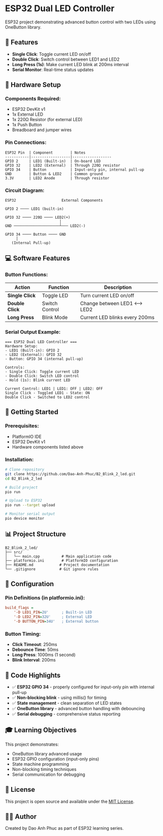 # ESP32 Dual LED Controller

ESP32 project demonstrating advanced button control with two LEDs using OneButton library.

## 🎯 Features

- **Single Click**: Toggle current LED on/off
- **Double Click**: Switch control between LED1 and LED2  
- **Long Press (1s)**: Make current LED blink at 200ms interval
- **Serial Monitor**: Real-time status updates

## 🔌 Hardware Setup

### Components Required:
- ESP32 DevKit v1
- 1x External LED
- 1x 220Ω Resistor (for external LED)
- 1x Push Button
- Breadboard and jumper wires

### Pin Connections:
```
ESP32 Pin  | Component        | Notes
-----------|------------------|------------------
GPIO 2     | LED1 (Built-in)  | On-board LED
GPIO 32    | LED2 (External)  | Through 220Ω resistor
GPIO 34    | Button           | Input-only pin, internal pull-up
GND        | Button & LED2    | Common ground
3.3V       | LED2 Anode       | Through resistor
```

### Circuit Diagram:
```
ESP32                     External Components
                         
GPIO 2 ──── LED1 (built-in)
                         
GPIO 32 ──── 220Ω ──── LED2(+)
                         │
GND ─────────────────────┴─── LED2(-)

GPIO 34 ──── Button ──── GND
     │
   (Internal Pull-up)
```

## 💻 Software Features

### Button Functions:
| Action | Function | Description |
|--------|----------|-------------|
| **Single Click** | Toggle LED | Turn current LED on/off |
| **Double Click** | Switch Control | Change between LED1 ⟷ LED2 |
| **Long Press** | Blink Mode | Current LED blinks every 200ms |

### Serial Output Example:
```
=== ESP32 Dual LED Controller ===
Hardware Setup:
- LED1 (Built-in): GPIO 2
- LED2 (External): GPIO 32
- Button: GPIO 34 (internal pull-up)

Controls:
- Single Click: Toggle current LED
- Double Click: Switch LED control
- Hold (1s): Blink current LED

Current Control: LED1 | LED1: OFF | LED2: OFF
Single Click - Toggled LED1 - State: ON
Double Click - Switched to LED2 control
```

## 🚀 Getting Started

### Prerequisites:
- PlatformIO IDE
- ESP32 DevKit v1
- Hardware components listed above

### Installation:
```bash
# Clone repository
git clone https://github.com/Dao-Anh-Phuc/B2_Blink_2_led.git
cd B2_Blink_2_led

# Build project
pio run

# Upload to ESP32
pio run --target upload

# Monitor serial output
pio device monitor
```

## 📊 Project Structure

```
B2_Blink_2_led/
├── src/
│   └── main.cpp          # Main application code
├── platformio.ini        # PlatformIO configuration
├── README.md            # Project documentation
└── .gitignore           # Git ignore rules
```

## 🔧 Configuration

### Pin Definitions (in platformio.ini):
```ini
build_flags =
    '-D LED1_PIN=2U'      ; Built-in LED
    '-D LED2_PIN=32U'     ; External LED  
    '-D BUTTON_PIN=34U'   ; External button
```

### Button Timing:
- **Click Timeout**: 250ms
- **Debounce Time**: 50ms  
- **Long Press**: 1000ms (1 second)
- **Blink Interval**: 200ms

## 📝 Code Highlights

- ✅ **ESP32 GPIO 34** - properly configured for input-only pin with internal pull-up
- ✅ **Non-blocking blink** - using millis() for timing
- ✅ **State management** - clean separation of LED states
- ✅ **OneButton library** - advanced button handling with debouncing
- ✅ **Serial debugging** - comprehensive status reporting

## 🎓 Learning Objectives

This project demonstrates:
- OneButton library advanced usage
- ESP32 GPIO configuration (input-only pins)
- State machine programming
- Non-blocking timing techniques
- Serial communication for debugging

## 📄 License

This project is open source and available under the [MIT License](LICENSE).

## 👨‍💻 Author

Created by Dao Anh Phuc as part of ESP32 learning series.
